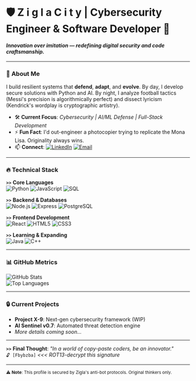 # 🛡️ Z i g l a  C i t y | Cybersecurity Engineer & Software Developer 🔐  
#### *Innovation over imitation — redefining digital security and code craftsmanship.*  

---

### 🧠 **About Me**  
I build resilient systems that **defend**, **adapt**, and **evolve**. By day, I develop secure solutions with Python and AI. By night, I analyze football tactics (Messi's precision is algorithmically perfect) and dissect lyricism (Kendrick's wordplay is cryptographic artistry).  

- 🛠 **Current Focus**: *Cybersecurity | AI/ML Defense | Full-Stack Development*  
- ⚡ **Fun Fact**: I'd out-engineer a photocopier trying to replicate the Mona Lisa. Originality always wins.  
- 📫 **Connect**: [![LinkedIn](https://img.shields.io/badge/-LinkedIn-0A66C2?style=flat&logo=linkedin)](https://www.linkedin.com/in/ziglacity) [![Email](https://img.shields.io/badge/-Email-EA4335?style=flat&logo=gmail)](mailto:ziglacity@gmail.com)  

---

### 🔥 **Technical Stack**  

**`>>`** **Core Languages**  
![Python](https://img.shields.io/badge/-Python-3776AB?logo=python&logoColor=white&style=for-the-badge) ![JavaScript](https://img.shields.io/badge/-JavaScript-F7DF1E?logo=javascript&logoColor=black&style=for-the-badge) ![SQL](https://img.shields.io/badge/-SQL-003B57?logo=database&logoColor=white&style=for-the-badge)  

**`>>`** **Backend & Databases**  
![Node.js](https://img.shields.io/badge/-Node.js-339933?logo=nodedotjs&logoColor=white&style=flat) ![Express](https://img.shields.io/badge/-Express-000000?logo=express&logoColor=white&style=flat) ![PostgreSQL](https://img.shields.io/badge/-PostgreSQL-4169E1?logo=postgresql&logoColor=white&style=flat)  

**`>>`** **Frontend Development**  
![React](https://img.shields.io/badge/-React-61DAFB?logo=react&logoColor=black&style=flat) ![HTML5](https://img.shields.io/badge/-HTML5-E34F26?logo=html5&logoColor=white&style=flat) ![CSS3](https://img.shields.io/badge/-CSS3-1572B6?logo=css3&logoColor=white&style=flat)  

**`>>`** **Learning & Expanding**  
![Java](https://img.shields.io/badge/-Java-007396?logo=java&logoColor=white&style=flat) ![C++](https://img.shields.io/badge/-C++-00599C?logo=cplusplus&logoColor=white&style=flat)  

---

### 📊 **GitHub Metrics**  
![GitHub Stats](https://github-readme-stats.vercel.app/api?username=ZiglaCity&show_icons=true&theme=nightowl&hide_border=true&bg_color=0D1117&title_color=2F81F7&icon_color=2F81F7)  
![Top Languages](https://github-readme-stats.vercel.app/api/top-langs/?username=ZiglaCity&layout=compact&theme=nightowl&hide_border=true&bg_color=0D1117&title_color=2F81F7)  

---

### 🔒 **Current Projects**  
- **Project X-9**: Next-gen cybersecurity framework (WIP)  
- **AI Sentinel v0.7**: Automated threat detection engine  
- *More details coming soon...*  

---

**`>>`** **Final Thought**: *"In a world of copy-paste coders, be an innovator."*  
`🔓 [Fbybzba]` *<<< ROT13-decrypt this signature*  

---

<sub>⚠️ **Note**: This profile is secured by Zigla's anti-bot protocols. Original thinkers only.</sub>  
